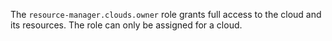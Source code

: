 The `resource-manager.clouds.owner` role grants full access to the cloud and its resources. The role can only be assigned for a cloud.
